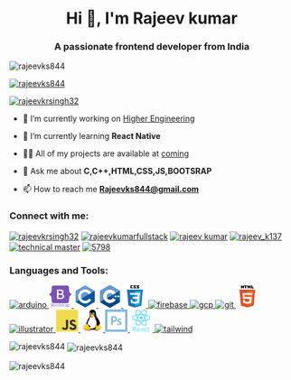<h1 align="center">Hi 👋, I'm Rajeev kumar</h1>
<h3 align="center">A passionate frontend developer from India</h3>

<p align="left"> <img src="https://komarev.com/ghpvc/?username=rajeevks844&label=Profile%20views&color=0e75b6&style=flat" alt="rajeevks844" /> </p>
<!-- <img src="https://user-images.githubusercontent.com/55389276/140866485-8fb1c876-9a8f-4d6a-98dc-08c4981eaf70.gif" alt="gif" align="right"> -->
<p align="left"> <a href="https://github.com/ryo-ma/github-profile-trophy"><img src="https://github-profile-trophy.vercel.app/?username=rajeevks844" alt="rajeevks844" /></a> </p>

<p align="left" style="color:white;" > <a href="https://twitter.com/rajeevkrsingh32" target="blank"><img src="https://img.shields.io/twitter/follow/rajeevksingh32?logo=twitter&style=for-the-badge" alt="rajeevkrsingh32" /></a> </p>

- 🔭 I’m currently working on [Higher Engineering](higherengineering.me)

- 🌱 I’m currently learning **React Native**

- 👨‍💻 All of my projects are available at [coming](coming)

- 💬 Ask me about **C,C++,HTML,CSS,JS,BOOTSRAP**

- 📫 How to reach me **Rajeevks844@gmail.com**

<h3 align="left">Connect with me:</h3>
<p align="left">
<a href="https://twitter.com/rajeevkrsingh32" target="blank"><img align="center" src="https://raw.githubusercontent.com/rahuldkjain/github-profile-readme-generator/master/src/images/icons/Social/twitter.svg" alt="rajeevkrsingh32" height="30" width="40" /></a>
<a href="https://linkedin.com/in/rajeevkumarfullstack" target="blank"><img align="center" src="https://raw.githubusercontent.com/rahuldkjain/github-profile-readme-generator/master/src/images/icons/Social/linked-in-alt.svg" alt="rajeevkumarfullstack" height="30" width="40" /></a>
<a href="https://fb.com/rajeev kumar" target="blank"><img align="center" src="https://raw.githubusercontent.com/rahuldkjain/github-profile-readme-generator/master/src/images/icons/Social/facebook.svg" alt="rajeev kumar" height="30" width="40" /></a>
<a href="https://instagram.com/rajeev_k137" target="blank"><img align="center" src="https://raw.githubusercontent.com/rahuldkjain/github-profile-readme-generator/master/src/images/icons/Social/instagram.svg" alt="rajeev_k137" height="30" width="40" /></a>
<a href="https://www.youtube.com/c/technical master" target="blank"><img align="center" src="https://raw.githubusercontent.com/rahuldkjain/github-profile-readme-generator/master/src/images/icons/Social/youtube.svg" alt="technical master" height="30" width="40" /></a>
<a href="https://discord.gg/5798" target="blank"><img align="center" src="https://raw.githubusercontent.com/rahuldkjain/github-profile-readme-generator/master/src/images/icons/Social/discord.svg" alt="5798" height="30" width="40" /></a>
</p>

<h3 align="left">Languages and Tools:</h3>
<p align="left"> <a href="https://www.arduino.cc/" target="_blank" rel="noreferrer"> <img src="https://cdn.worldvectorlogo.com/logos/arduino-1.svg" alt="arduino" width="40" height="40"/> </a> <a href="https://getbootstrap.com" target="_blank" rel="noreferrer"> <img src="https://raw.githubusercontent.com/devicons/devicon/master/icons/bootstrap/bootstrap-plain-wordmark.svg" alt="bootstrap" width="40" height="40"/> </a> <a href="https://www.cprogramming.com/" target="_blank" rel="noreferrer"> <img src="https://raw.githubusercontent.com/devicons/devicon/master/icons/c/c-original.svg" alt="c" width="40" height="40"/> </a> <a href="https://www.w3schools.com/cpp/" target="_blank" rel="noreferrer"> <img src="https://raw.githubusercontent.com/devicons/devicon/master/icons/cplusplus/cplusplus-original.svg" alt="cplusplus" width="40" height="40"/> </a> <a href="https://www.w3schools.com/css/" target="_blank" rel="noreferrer"> <img src="https://raw.githubusercontent.com/devicons/devicon/master/icons/css3/css3-original-wordmark.svg" alt="css3" width="40" height="40"/> </a> <a href="https://firebase.google.com/" target="_blank" rel="noreferrer"> <img src="https://www.vectorlogo.zone/logos/firebase/firebase-icon.svg" alt="firebase" width="40" height="40"/> </a> <a href="https://cloud.google.com" target="_blank" rel="noreferrer"> <img src="https://www.vectorlogo.zone/logos/google_cloud/google_cloud-icon.svg" alt="gcp" width="40" height="40"/> </a> <a href="https://git-scm.com/" target="_blank" rel="noreferrer"> <img src="https://www.vectorlogo.zone/logos/git-scm/git-scm-icon.svg" alt="git" width="40" height="40"/> </a> <a href="https://www.w3.org/html/" target="_blank" rel="noreferrer"> <img src="https://raw.githubusercontent.com/devicons/devicon/master/icons/html5/html5-original-wordmark.svg" alt="html5" width="40" height="40"/> </a> <a href="https://www.adobe.com/in/products/illustrator.html" target="_blank" rel="noreferrer"> <img src="https://www.vectorlogo.zone/logos/adobe_illustrator/adobe_illustrator-icon.svg" alt="illustrator" width="40" height="40"/> </a> <a href="https://developer.mozilla.org/en-US/docs/Web/JavaScript" target="_blank" rel="noreferrer"> <img src="https://raw.githubusercontent.com/devicons/devicon/master/icons/javascript/javascript-original.svg" alt="javascript" width="40" height="40"/> </a> <a href="https://www.linux.org/" target="_blank" rel="noreferrer"> <img src="https://raw.githubusercontent.com/devicons/devicon/master/icons/linux/linux-original.svg" alt="linux" width="40" height="40"/> </a> <a href="https://www.photoshop.com/en" target="_blank" rel="noreferrer"> <img src="https://raw.githubusercontent.com/devicons/devicon/master/icons/photoshop/photoshop-line.svg" alt="photoshop" width="40" height="40"/> </a> <a href="https://reactjs.org/" target="_blank" rel="noreferrer"> <img src="https://raw.githubusercontent.com/devicons/devicon/master/icons/react/react-original-wordmark.svg" alt="react" width="40" height="40"/> </a> <a href="https://tailwindcss.com/" target="_blank" rel="noreferrer"> <img src="https://www.vectorlogo.zone/logos/tailwindcss/tailwindcss-icon.svg" alt="tailwind" width="40" height="40"/> </a> </p>

<p><img align="left" src="https://github-readme-stats.vercel.app/api/top-langs?username=rajeevks844&show_icons=true&locale=en&layout=compact" alt="rajeevks844" /></p>

<p>&nbsp;<img align="center" src="https://github-readme-stats.vercel.app/api?username=rajeevks844&show_icons=true&locale=en" alt="rajeevks844" /></p>

<p><img align="center" src="https://github-readme-streak-stats.herokuapp.com/?user=rajeevks844&" alt="rajeevks844" /></p>
